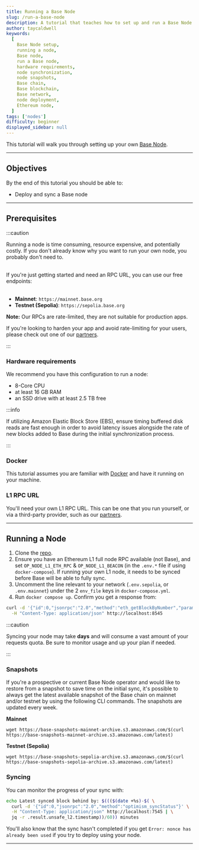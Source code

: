 ```yaml
---
title: Running a Base Node
slug: /run-a-base-node
description: A tutorial that teaches how to set up and run a Base Node.
author: taycaldwell
keywords:
  [
    Base Node setup,
    running a node,
    Base node,
    run a Base node,
    hardware requirements,
    node synchronization,
    node snapshots,
    Base chain,
    Base blockchain,
    Base network,
    node deployment,
    Ethereum node,
  ]
tags: ['nodes']
difficulty: beginner
displayed_sidebar: null
---
```


This tutorial will walk you through setting up your own [Base Node].

---

## Objectives

By the end of this tutorial you should be able to:

- Deploy and sync a Base node

---

## Prerequisites

:::caution

Running a node is time consuming, resource expensive, and potentially costly. If you don't already know why you want to run your own node, you probably don't need to.
<br></br>

If you're just getting started and need an RPC URL, you can use our free endpoints:
<br></br>

- **Mainnet**: `https://mainnet.base.org`
- **Testnet (Sepolia)**: `https://sepolia.base.org`

**Note:** Our RPCs are rate-limited, they are not suitable for production apps.

If you're looking to harden your app and avoid rate-limiting for your users, please check out one of our [partners].

:::

### Hardware requirements

We recommend you have this configuration to run a node:

- 8-Core CPU
- at least 16 GB RAM
- an SSD drive with at least 2.5 TB free

:::info

If utilizing Amazon Elastic Block Store (EBS), ensure timing buffered disk reads are fast enough in order to avoid latency issues alongside the rate of new blocks added to Base during the initial synchronization process.

:::

### Docker

This tutorial assumes you are familiar with [Docker] and have it running on your machine.

### L1 RPC URL

You'll need your own L1 RPC URL. This can be one that you run yourself, or via a third-party provider, such as our [partners].

---

## Running a Node

1. Clone the [repo].
2. Ensure you have an Ethereum L1 full node RPC available (not Base), and set `OP_NODE_L1_ETH_RPC` & `OP_NODE_L1_BEACON` (in the `.env.*` file if using `docker-compose`). If running your own L1 node, it needs to be synced before Base will be able to fully sync.
3. Uncomment the line relevant to your network (`.env.sepolia`, or `.env.mainnet`) under the 2 `env_file` keys in `docker-compose.yml`.
4. Run `docker compose up`. Confirm you get a response from:

```bash
curl -d '{"id":0,"jsonrpc":"2.0","method":"eth_getBlockByNumber","params":["latest",false]}' \
  -H "Content-Type: application/json" http://localhost:8545
```

:::caution

Syncing your node may take **days** and will consume a vast amount of your requests quota. Be sure to monitor usage and up your plan if needed.

:::

### Snapshots

If you're a prospective or current Base Node operator and would like to restore from a snapshot to save time on the initial sync, it's possible to always get the latest available snapshot of the Base chain on mainnet and/or testnet by using the following CLI commands. The snapshots are updated every week.

**Mainnet**

```
wget https://base-snapshots-mainnet-archive.s3.amazonaws.com/$(curl https://base-snapshots-mainnet-archive.s3.amazonaws.com/latest)
```

**Testnet (Sepolia)**

```
wget https://base-snapshots-sepolia-archive.s3.amazonaws.com/$(curl https://base-snapshots-sepolia-archive.s3.amazonaws.com/latest)
```

### Syncing

You can monitor the progress of your sync with:

```bash
echo Latest synced block behind by: $((($(date +%s)-$( \
  curl -d '{"id":0,"jsonrpc":"2.0","method":"optimism_syncStatus"}' \
  -H "Content-Type: application/json" http://localhost:7545 | \
  jq -r .result.unsafe_l2.timestamp))/60)) minutes
```

You'll also know that the sync hasn't completed if you get `Error: nonce has already been used` if you try to deploy using your node.

---

[docker]: https://www.docker.com/
[base node]: https://github.com/base-org/node
[repo]: https://github.com/base-org/node
[partners]: /tools/node-providers
